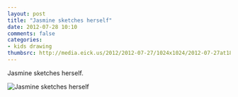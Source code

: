 ```yaml
---
layout: post
title: "Jasmine sketches herself"
date: 2012-07-28 10:10
comments: false
categories: 
- kids drawing
thumbsrc: http://media.eick.us/2012/2012-07-27/1024x1024/2012-07-27at18.00.53.jpg
---
```

Jasmine sketches herself.

![Jasmine sketches herself](http://media.eick.us/media/photographs/2012/2012-07-27/2012-07-27at18.00.53.jpg)

